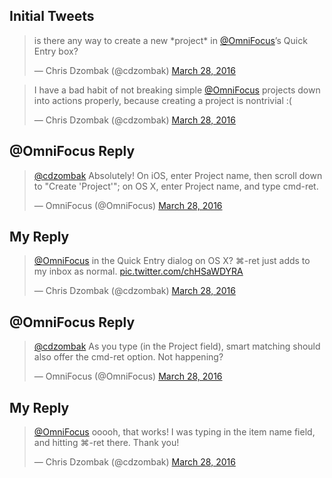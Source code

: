 ## Initial Tweets

<blockquote class="twitter-tweet" data-conversation="none" data-lang="en"><p lang="en" dir="ltr">is there any way to create a new *project* in <a href="https://twitter.com/OmniFocus">@OmniFocus</a>’s Quick Entry box?</p>&mdash; Chris Dzombak (@cdzombak) <a href="https://twitter.com/cdzombak/status/714517609316659200">March 28, 2016</a></blockquote>

<blockquote class="twitter-tweet" data-conversation="none" data-lang="en"><p lang="en" dir="ltr">I have a bad habit of not breaking simple <a href="https://twitter.com/OmniFocus">@OmniFocus</a> projects down into actions properly, because creating a project is nontrivial :(</p>&mdash; Chris Dzombak (@cdzombak) <a href="https://twitter.com/cdzombak/status/714517845552402432">March 28, 2016</a></blockquote>

## @OmniFocus Reply

<blockquote class="twitter-tweet" data-conversation="none" data-lang="en"><p lang="en" dir="ltr"><a href="https://twitter.com/cdzombak">@cdzombak</a> Absolutely! On iOS, enter Project name, then scroll down to &quot;Create &#39;Project&#39;&quot;; on OS X, enter Project name, and type cmd-ret.</p>&mdash; OmniFocus (@OmniFocus) <a href="https://twitter.com/OmniFocus/status/714532792214761472">March 28, 2016</a></blockquote>

## My Reply

<blockquote class="twitter-tweet" data-conversation="none" data-lang="en"><p lang="en" dir="ltr"><a href="https://twitter.com/OmniFocus">@OmniFocus</a> in the Quick Entry dialog on OS X? ⌘-ret just adds to my inbox as normal. <a href="https://t.co/chHSaWDYRA">pic.twitter.com/chHSaWDYRA</a></p>&mdash; Chris Dzombak (@cdzombak) <a href="https://twitter.com/cdzombak/status/714534161277521920">March 28, 2016</a></blockquote>

## @OmniFocus Reply

<blockquote class="twitter-tweet" data-conversation="none" data-lang="en"><p lang="en" dir="ltr"><a href="https://twitter.com/cdzombak">@cdzombak</a> As you type (in the Project field), smart matching should also offer the cmd-ret option. Not happening?</p>&mdash; OmniFocus (@OmniFocus) <a href="https://twitter.com/OmniFocus/status/714534550756392964">March 28, 2016</a></blockquote>

## My Reply

<blockquote class="twitter-tweet" data-conversation="none" data-lang="en"><p lang="en" dir="ltr"><a href="https://twitter.com/OmniFocus">@OmniFocus</a> ooooh, that works! I was typing in the item name field, and hitting ⌘-ret there. Thank you!</p>&mdash; Chris Dzombak (@cdzombak) <a href="https://twitter.com/cdzombak/status/714534787331915776">March 28, 2016</a></blockquote>

<script async src="//platform.twitter.com/widgets.js" charset="utf-8"></script>
